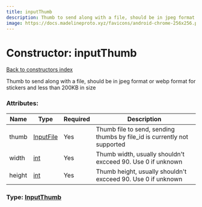 ```yaml
---
title: inputThumb
description: Thumb to send along with a file, should be in jpeg format or webp format for stickers and less than 200KB in size
image: https://docs.madelineproto.xyz/favicons/android-chrome-256x256.png
---
```

# Constructor: inputThumb  
[Back to constructors index](index.md)



Thumb to send along with a file, should be in jpeg format or webp format for stickers and less than 200KB in size

### Attributes:

| Name     |    Type       | Required | Description |
|----------|---------------|----------|-------------|
|thumb|[InputFile](../types/InputFile.md) | Yes|Thumb file to send, sending thumbs by file_id is currently not supported|
|width|[int](../types/int.md) | Yes|Thumb width, usually shouldn't excceed 90. Use 0 if unknown|
|height|[int](../types/int.md) | Yes|Thumb height, usually shouldn't excceed 90. Use 0 if unknown|



### Type: [InputThumb](../types/InputThumb.md)


